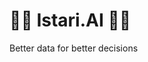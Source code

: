 # 🧙‍♀️ Istari.AI 🧙‍♂️

Better data for better decisions


<!--

**Here are some ideas to get you started:**

🌈 TBA: Contribution guidelines - how can the community get involved?
-->

